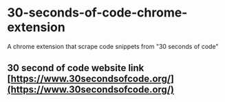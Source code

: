 # 30-seconds-of-code-chrome-extension

A chrome extension that scrape code snippets from "30 seconds of code"

## 30 second of code website link [https://www.30secondsofcode.org/](https://www.30secondsofcode.org/)
